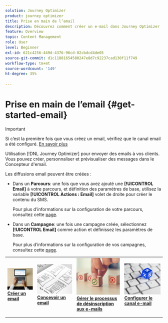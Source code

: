 ```yaml
---
solution: Journey Optimizer
product: journey optimizer
title: Prise en main de l’email
description: Découvrez comment créer un e-mail dans Journey Optimizer
feature: Overview
topic: Content Management
role: User
level: Beginner
exl-id: 621c4256-449d-4376-96cd-02cbdcd4de05
source-git-commit: d1c11881654580247e8d7c92237cad130f11f749
workflow-type: tm+mt
source-wordcount: '149'
ht-degree: 35%

---
```


# Prise en main de l’email {#get-started-email}

>[!IMPORTANT]
>
>Si c’est la première fois que vous créez un email, vérifiez que le canal email a été configuré. [En savoir plus](email-settings.md)

Utilisation [!DNL Journey Optimizer] pour envoyer des emails à vos clients. Vous pouvez créer, personnaliser et prévisualiser des messages dans le Concepteur d&#39;email.

Les diffusions email peuvent être créées :

* Dans un **Parcours**: une fois que vous avez ajouté une **[!UICONTROL Email]** à votre parcours, et définition des paramètres de base, utilisez la variable **[!UICONTROL Actions : Email]** volet de droite pour créer le contenu du SMS.

   Pour plus d’informations sur la configuration de votre parcours, consultez cette [page](../building-journeys/journey-gs.md).

* Dans un **Campagne**: une fois une campagne créée, sélectionnez **[!UICONTROL Email]** comme action et définissez les paramètres de base.

   Pour plus d’informations sur la configuration de vos campagnes, consultez cette [page](../campaigns/create-campaign.md#configure).

<table style="table-layout:fixed"><tr style="border: 0;">
<td>
<a href="create-email.md">
<img alt="Prospect" src="../assets/do-not-localize/email-create.jpeg">
</a>
<div><a href="create-email.md"><strong>Créer un email</strong>
</div>
<p>
</td>
<td>
<a href="get-started-email-design.md">
<img alt="Peu fréquent" src="../assets/do-not-localize/email-design.jpg">
</a>
<div>
<a href="get-started-email-design.md"><strong>Concevoir un email</strong></a>
</div>
<p></td>
<td>
<a href="email-opt-out.md">
<img alt="Validation" src="../assets/do-not-localize/email-opt-out.jpg">
</a>
<div>
<a href="email-opt-out.md"><strong>Gérer le processus de désinscription aux e-mails</strong></a>
</div>
<p>
</td>
<td>
<a href="email-settings.md">
<img alt="Validation" src="../assets/do-not-localize/email-config.jpg">
</a>
<div>
<a href="email-settings.md"><strong>Configurer le canal e-mail</strong></a>
</div>
<p>
</td>
</tr></table>
